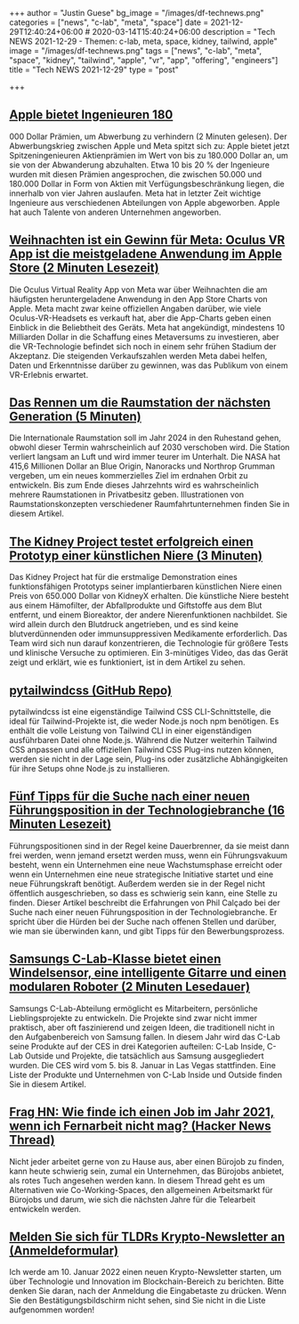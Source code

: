 +++
author = "Justin Guese"
bg_image = "/images/df-technews.png"
categories = ["news", "c-lab", "meta", "space"]
date = 2021-12-29T12:40:24+06:00 # 2020-03-14T15:40:24+06:00
description = "Tech NEWS 2021-12-29 - Themen: c-lab, meta, space, kidney, tailwind, apple"
image = "/images/df-technews.png"
tags = ["news", "c-lab", "meta", "space", "kidney", "tailwind", "apple", "vr", "app", "offering", "engineers"]
title = "Tech NEWS 2021-12-29"
type = "post"

+++

## [Apple bietet Ingenieuren 180](https://appleinsider.com/articles/21/12/28/apple-offering-180000-bonuses-to-engineers-to-prevent-poaching)

000 Dollar Prämien, um Abwerbung zu verhindern (2 Minuten gelesen). Der Abwerbungskrieg zwischen Apple und Meta spitzt sich zu: Apple bietet jetzt Spitzeningenieuren Aktienprämien im Wert von bis zu 180.000 Dollar an, um sie von der Abwanderung abzuhalten. Etwa 10 bis 20 % der Ingenieure wurden mit diesen Prämien angesprochen, die zwischen 50.000 und 180.000 Dollar in Form von Aktien mit Verfügungsbeschränkung liegen, die innerhalb von vier Jahren auslaufen. Meta hat in letzter Zeit wichtige Ingenieure aus verschiedenen Abteilungen von Apple abgeworben. Apple hat auch Talente von anderen Unternehmen angeworben.

## [Weihnachten ist ein Gewinn für Meta: Oculus VR App ist die meistgeladene Anwendung im Apple Store (2 Minuten Lesezeit)](https://www.coinspeaker.com/christmas-meta-oculus-vr-app-store/)

 Die Oculus Virtual Reality App von Meta war über Weihnachten die am häufigsten heruntergeladene Anwendung in den App Store Charts von Apple. Meta macht zwar keine offiziellen Angaben darüber, wie viele Oculus-VR-Headsets es verkauft hat, aber die App-Charts geben einen Einblick in die Beliebtheit des Geräts. Meta hat angekündigt, mindestens 10 Milliarden Dollar in die Schaffung eines Metaversums zu investieren, aber die VR-Technologie befindet sich noch in einem sehr frühen Stadium der Akzeptanz. Die steigenden Verkaufszahlen werden Meta dabei helfen, Daten und Erkenntnisse darüber zu gewinnen, was das Publikum von einem VR-Erlebnis erwartet.

## [Das Rennen um die Raumstation der nächsten Generation (5 Minuten)](https://spectrum.ieee.org/private-space-stations)

 Die Internationale Raumstation soll im Jahr 2024 in den Ruhestand gehen, obwohl dieser Termin wahrscheinlich auf 2030 verschoben wird. Die Station verliert langsam an Luft und wird immer teurer im Unterhalt. Die NASA hat 415,6 Millionen Dollar an Blue Origin, Nanoracks und Northrop Grumman vergeben, um ein neues kommerzielles Ziel im erdnahen Orbit zu entwickeln. Bis zum Ende dieses Jahrzehnts wird es wahrscheinlich mehrere Raumstationen in Privatbesitz geben. Illustrationen von Raumstationskonzepten verschiedener Raumfahrtunternehmen finden Sie in diesem Artikel.

## [The Kidney Project testet erfolgreich einen Prototyp einer künstlichen Niere (3 Minuten)](https://pharmacy.ucsf.edu/news/2021/09/kidney-project-successfully-tests-prototype-bioartificial-kidney?fbclid=IwAR3AS6g5rXGUnvEeuppvdmPqYIRhNVH3Ew5-IE5KPkf5NHY1i4fLrP5VtBM)

 Das Kidney Project hat für die erstmalige Demonstration eines funktionsfähigen Prototyps seiner implantierbaren künstlichen Niere einen Preis von 650.000 Dollar von KidneyX erhalten. Die künstliche Niere besteht aus einem Hämofilter, der Abfallprodukte und Giftstoffe aus dem Blut entfernt, und einem Bioreaktor, der andere Nierenfunktionen nachbildet. Sie wird allein durch den Blutdruck angetrieben, und es sind keine blutverdünnenden oder immunsuppressiven Medikamente erforderlich. Das Team wird sich nun darauf konzentrieren, die Technologie für größere Tests und klinische Versuche zu optimieren. Ein 3-minütiges Video, das das Gerät zeigt und erklärt, wie es funktioniert, ist in dem Artikel zu sehen.

## [pytailwindcss (GitHub Repo)](https://github.com/timonweb/pytailwindcss)

 pytailwindcss ist eine eigenständige Tailwind CSS CLI-Schnittstelle, die ideal für Tailwind-Projekte ist, die weder Node.js noch npm benötigen. Es enthält die volle Leistung von Tailwind CLI in einer eigenständigen ausführbaren Datei ohne Node.js. Während die Nutzer weiterhin Tailwind CSS anpassen und alle offiziellen Tailwind CSS Plug-ins nutzen können, werden sie nicht in der Lage sein, Plug-ins oder zusätzliche Abhängigkeiten für ihre Setups ohne Node.js zu installieren.

## [Fünf Tipps für die Suche nach einer neuen Führungsposition in der Technologiebranche (16 Minuten Lesezeit)](https://philcalcado.com/2021/12/20/job_hunt.html)

 Führungspositionen sind in der Regel keine Dauerbrenner, da sie meist dann frei werden, wenn jemand ersetzt werden muss, wenn ein Führungsvakuum besteht, wenn ein Unternehmen eine neue Wachstumsphase erreicht oder wenn ein Unternehmen eine neue strategische Initiative startet und eine neue Führungskraft benötigt. Außerdem werden sie in der Regel nicht öffentlich ausgeschrieben, so dass es schwierig sein kann, eine Stelle zu finden. Dieser Artikel beschreibt die Erfahrungen von Phil Calçado bei der Suche nach einer neuen Führungsposition in der Technologiebranche. Er spricht über die Hürden bei der Suche nach offenen Stellen und darüber, wie man sie überwinden kann, und gibt Tipps für den Bewerbungsprozess.

## [Samsungs C-Lab-Klasse bietet einen Windelsensor, eine intelligente Gitarre und einen modularen Roboter (2 Minuten Lesedauer)](https://techcrunch.com/2021/12/28/samsungs-c-lab-class-features-a-diaper-sensor-smart-guitar-and-modular-robot/)

 Samsungs C-Lab-Abteilung ermöglicht es Mitarbeitern, persönliche Lieblingsprojekte zu entwickeln. Die Projekte sind zwar nicht immer praktisch, aber oft faszinierend und zeigen Ideen, die traditionell nicht in den Aufgabenbereich von Samsung fallen. In diesem Jahr wird das C-Lab seine Produkte auf der CES in drei Kategorien aufteilen: C-Lab Inside, C-Lab Outside und Projekte, die tatsächlich aus Samsung ausgegliedert wurden. Die CES wird vom 5. bis 8. Januar in Las Vegas stattfinden. Eine Liste der Produkte und Unternehmen von C-Lab Inside und Outside finden Sie in diesem Artikel.

## [Frag HN: Wie finde ich einen Job im Jahr 2021, wenn ich Fernarbeit nicht mag? (Hacker News Thread)](https://news.ycombinator.com/item?id=29711622/1/0100017e05e16c90-d8cfee8a-6f2d-4ded-968a-6f5eb92e06d0-000000/LmjFGYEf2j6td6-UPP7iYS9eYBaYm5jojZ4vxLFIMfY=229)

 Nicht jeder arbeitet gerne von zu Hause aus, aber einen Bürojob zu finden, kann heute schwierig sein, zumal ein Unternehmen, das Bürojobs anbietet, als rotes Tuch angesehen werden kann. In diesem Thread geht es um Alternativen wie Co-Working-Spaces, den allgemeinen Arbeitsmarkt für Bürojobs und darum, wie sich die nächsten Jahre für die Telearbeit entwickeln werden.

## [Melden Sie sich für TLDRs Krypto-Newsletter an (Anmeldeformular)](https://danni763618.typeform.com/to/U3xE5anP/1/0100017e05e16c90-d8cfee8a-6f2d-4ded-968a-6f5eb92e06d0-000000/a5-H2VHeMjxypKhi_XUws92n5YHNuX6bGv5YB_hgmHk=229)

 Ich werde am 10. Januar 2022 einen neuen Krypto-Newsletter starten, um über Technologie und Innovation im Blockchain-Bereich zu berichten. Bitte denken Sie daran, nach der Anmeldung die Eingabetaste zu drücken. Wenn Sie den Bestätigungsbildschirm nicht sehen, sind Sie nicht in die Liste aufgenommen worden!


